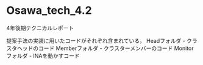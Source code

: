 # Osawa_tech_4.2
4年後期テクニカルレポート

提案手法の実装に用いたコードがそれぞれ含まれている，
  Headフォルダ - クラスタヘッドのコード
  Memberフォルダ - クラスターメンバーのコード
  Monitorフォルダ - INAを動かすコード

